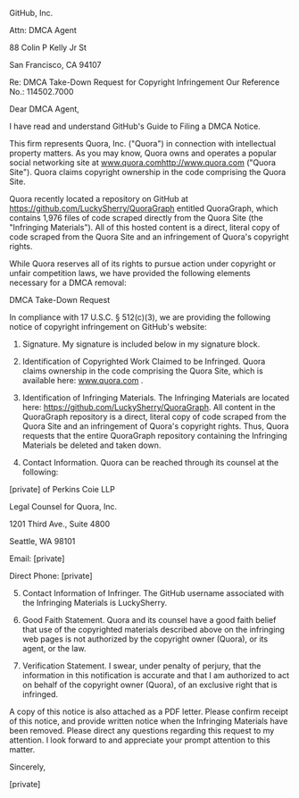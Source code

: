 GitHub, Inc.

Attn: DMCA Agent

88 Colin P Kelly Jr St

San Francisco, CA 94107

Re: DMCA Take-Down Request for Copyright Infringement
Our Reference No.: 114502.7000

Dear DMCA Agent,

I have read and understand GitHub's Guide to Filing a DMCA Notice.

This firm represents Quora, Inc. ("Quora") in connection with intellectual property matters. As you may know, Quora owns and operates a popular social networking site at www.quora.com<http://www.quora.com> ("Quora Site"). Quora claims copyright ownership in the code comprising the Quora Site.

Quora recently located a repository on GitHub at https://github.com/LuckySherry/QuoraGraph entitled QuoraGraph, which contains 1,976 files of code scraped directly from the Quora Site (the "Infringing Materials"). All of this hosted content is a direct, literal copy of code scraped from the Quora Site and an infringement of Quora's copyright rights.

While Quora reserves all of its rights to pursue action under copyright or unfair competition laws, we have provided the following elements necessary for a DMCA removal:

DMCA Take-Down Request

In compliance with 17 U.S.C. § 512(c)(3), we are providing the following notice of copyright infringement on GitHub's website:

1. Signature. My signature is included below in my signature block.

2. Identification of Copyrighted Work Claimed to be Infringed. Quora claims ownership in the code comprising the Quora Site, which is available here: www.quora.com .

3. Identification of Infringing Materials. The Infringing Materials are located here: https://github.com/LuckySherry/QuoraGraph. All content in the QuoraGraph repository is a direct, literal copy of code scraped from the Quora Site and an infringement of Quora's copyright rights. Thus, Quora requests that the entire QuoraGraph repository containing the Infringing Materials be deleted and taken down.

4. Contact Information. Quora can be reached through its counsel at the following:

[private] of Perkins Coie LLP

Legal Counsel for Quora, Inc.

1201 Third Ave., Suite 4800

Seattle, WA 98101

Email: [private]

Direct Phone: [private]

5. Contact Information of Infringer. The GitHub username associated with the Infringing Materials is LuckySherry.

6. Good Faith Statement. Quora and its counsel have a good faith belief that use of the copyrighted materials described above on the infringing web pages is not authorized by the copyright owner (Quora), or its agent, or the law.

7. Verification Statement. I swear, under penalty of perjury, that the information in this notification is accurate and that I am authorized to act on behalf of the copyright owner (Quora), of an exclusive right that is infringed.

A copy of this notice is also attached as a PDF letter. Please confirm receipt of this notice, and provide written notice when the Infringing Materials have been removed. Please direct any questions regarding this request to my attention. I look forward to and appreciate your prompt attention to this matter.

Sincerely,

[private]
